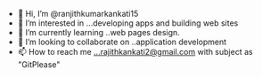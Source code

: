 - 👋 Hi, I’m @ranjithkumarkankati15
- 👀 I’m interested in ...developing apps and building web sites
- 🌱 I’m currently learning ..web pages design.
- 💞️ I’m looking to collaborate on ..application development
- 📫 How to reach me ...rajithkankati2@gmail.com with subject as "GitPlease"

<!---
ranjithkumarkankati15/ranjithkumarkankati15 is a ✨ special ✨ repository because its `README.md` (this file) appears on your GitHub profile.
You can click the Preview link to take a look at your changes.
--->
